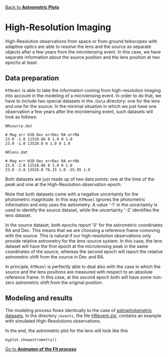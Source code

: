 [Back to **Astrometric Plots**](AstrometricPlots.md)

# High-Resolution Imaging

High-Resolution observations from space or from ground telescopes with adaptive optics are able to resolve the lens and the source as separate objects after a few years from the microlensing event. In this case, we have separate information about the source position and the lens position at two epochs at least. 

## Data preparation

`RTModel` is able to take the information coming from high-resolution imaging into account in the modeling of a microlensing event. In order to do that, we have to include two special datasets in the `/Data` directory: one for the lens and one for the source. In the minimal situation in which we just have one observation a few years after the microlensing event, such datasets will look as follows:

`HRsource.dat`

```
# Mag err HJD Dec errDec RA errRA
23.0 -1.0 11510.86 0 1.0 0 1.0
23.0 -1.0 13520.0 0 1.0 0 1.0
```

`HRlens.dat`

```
# Mag err HJD Dec errDec RA errRA
23.0 -2.0 11510.86 0 1.0 0 1.0
23.0 -2.0 13520.0 76.15 1.0 -25.95 1.0
```

Both datasets are just made up of two data points: one at the time of the peak and one at the High-Resolution observation epoch. 

Note that both datasets come with a negative uncertainty for the photometric magnitude. In this way `RTModel` ignores the photometric information and only uses the astrometry. A value '-1' in the uncertainty is used to identify the source dataset, while the uncertainty '-2' identifies the lens dataset.

In the source dataset, both epochs report '0' for the astrometric coordinates RA and Dec. This means that we are choosing a reference frame comoving with the source. This is natural if our high-resolution observations only provide relative astrometry for the lens-source system. In this case, the lens dataset will have the first epoch at the microlensing peak in the same coordinates of the source, whereas the second epoch will report the relative astrometric shift from the source in Dec and RA.

In principle, `RTModel` is perfectly able to deal also with the case in which the source and the lens positions are measured with respect to an absolute reference frame. In this case, at the second epoch both will have some non-zero astrometric shift from the original position.

## Modeling and results

The modeling process flows identically to the case of [astrophotometric datasets](Astrophotometric.md). In the directory `/events`, the file [HRevent.zip`](/event/HRevent.zip) contains an example with simulated High-Resolutions observations.

In the end, the astrometric plot for the lens will look like this

```
myplot.showastrometry()
```





[Go to **Animaton of the Fit process**](Animation.md)
